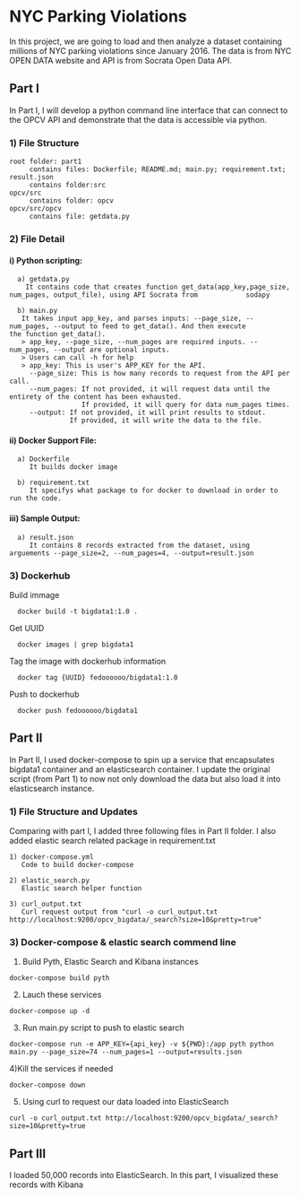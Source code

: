 # NYC Parking Violations

In this project, we are going to load and then analyze a dataset containing millions of NYC parking violations since January 2016. The data is from NYC OPEN DATA website and API is from Socrata Open Data API. 

## Part I 
In Part I, I will develop a python command line interface that can connect to the OPCV API and demonstrate that the data is accessible via python.

### 1) File Structure
```
root folder: part1 
     contains files: Dockerfile; README.md; main.py; requirement.txt; result.json
     contains folder:src
opcv/src
     contains folder: opcv
opcv/src/opcv 
     contains file: getdata.py
```

### 2) File Detail
#### i) Python scripting:
```
  a) getdata.py
    It contains code that creates function get_data(app_key,page_size, num_pages, output_file), using API Socrata from            sodapy 

  b) main.py
   It takes input app_key, and parses inputs: --page_size, --num_pages, --output to feed to get_data(). And then execute         the function get_data().
   > app_key, --page_size, --num_pages are required inputs. --num_pages, --output are optional inputs.
   > Users can call -h for help
   > app_key: This is user's APP_KEY for the API.
     --page_size: This is how many records to request from the API per call.
     --num_pages: If not provided, it will request data until the entirety of the content has been exhausted. 
                  If provided, it will query for data num_pages times.
     --output: If not provided, it will print results to stdout. 
               If provided, it will write the data to the file.
```                 
#### ii) Docker Support File:
```
  a) Dockerfile
     It builds docker image

  b) requirement.txt
     It specifys what package to for docker to download in order to run the code.
```      
#### iii) Sample Output:
```
  a) result.json
     It contains 8 records extracted from the dataset, using arguements --page_size=2, --num_pages=4, --output=result.json
``` 

### 3) Dockerhub 
Build immage
```
  docker build -t bigdata1:1.0 .
```
Get UUID
```
  docker images | grep bigdata1
```
Tag the image with dockerhub information
```
  docker tag {UUID} fedoooooo/bigdata1:1.0 
```
Push to dockerhub
```
  docker push fedoooooo/bigdata1
```
## Part II
In Part II, I used docker-compose to spin up a service that encapsulates bigdata1 container and an elasticsearch container.
I update the original script (from Part 1) to now not only download the data but also load it into elasticsearch instance.

### 1) File Structure and Updates
Comparing with part I, I added three following files in Part II folder. I also added elastic search related package in requirement.txt

```
1) docker-compose.yml
   Code to build docker-compose

2) elastic_search.py
   Elastic search helper function

3) curl_output.txt
   Curl request output from "curl -o curl_output.txt http://localhost:9200/opcv_bigdata/_search?size=10&pretty=true"
```
### 3) Docker-compose & elastic search commend line

1) Build Pyth, Elastic Search and Kibana instances
```
docker-compose build pyth
```
2) Lauch these services
```
docker-compose up -d
```
3) Run main.py script to push to elastic search 
```
docker-compose run -e APP_KEY={api_key} -v ${PWD}:/app pyth python main.py --page_size=74 --num_pages=1 --output=results.json
```
4)Kill the services if needed
```
docker-compose down
```
5) Using curl to request our data loaded into ElasticSearch  
```
curl -o curl_output.txt http://localhost:9200/opcv_bigdata/_search?size=10&pretty=true
```

## Part III
I loaded 50,000 records into ElasticSearch. In this part, I visualized these records with Kibana



